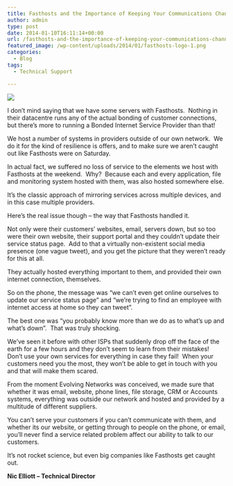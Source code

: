 ```yaml
---
title: Fasthosts and the Importance of Keeping Your Communications Channels Open
author: admin
type: post
date: 2014-01-10T16:11:14+00:00
url: /fasthosts-and-the-importance-of-keeping-your-communications-channels-open/
featured_image: /wp-content/uploads/2014/01/fasthosts-logo-1.png
categories:
  - Blog
tags:
  - Technical Support

---
```

![][1]

I don’t mind saying that we have some servers with Fasthosts.  Nothing in their datacentre runs any of the actual bonding of customer connections, but there’s more to running a Bonded Internet Service Provider than that!

We host a number of systems in providers outside of our own network.  We do it for the kind of resilience is offers, and to make sure we aren’t caught out like Fasthosts were on Saturday.

In actual fact, we suffered no loss of service to the elements we host with Fasthosts at the weekend.  Why?  Because each and every application, file and monitoring system hosted with them, was also hosted somewhere else.

It’s the classic approach of mirroring services across multiple devices, and in this case multiple providers.

Here’s the real issue though – the way that Fasthosts handled it.

Not only were their customers’ websites, email, servers down, but so too were their own website, their support portal and they couldn’t update their service status page.  Add to that a virtually non-existent social media presence (one vague tweet), and you get the picture that they weren’t ready for this at all.

They actually hosted everything important to them, and provided their own internet connection, themselves.

So on the phone, the message was “we can’t even get online ourselves to update our service status page” and “we’re trying to find an employee with internet access at home so they can tweet”.

The best one was “you probably know more than we do as to what’s up and what’s down”.  That was truly shocking.

We’ve seen it before with other ISPs that suddenly drop off the face of the earth for a few hours and they don’t seem to learn from their mistakes!  Don’t use your own services for everything in case they fail!  When your customers need you the most, they won’t be able to get in touch with you and that will make them scared.

From the moment Evolving Networks was conceived, we made sure that whether it was email, website, phone lines, file storage, CRM or Accounts systems, everything was outside our network and hosted and provided by a multitude of different suppliers.

You can’t serve your customers if you can’t communicate with them, and whether its our website, or getting through to people on the phone, or email, you’ll never find a service related problem affect our ability to talk to our customers.

It’s not rocket science, but even big companies like Fasthosts get caught out.

**Nic Elliott &#8211; Technical Director**

 [1]: /wp-content/uploads/2014/01/fasthosts-logo-1.png